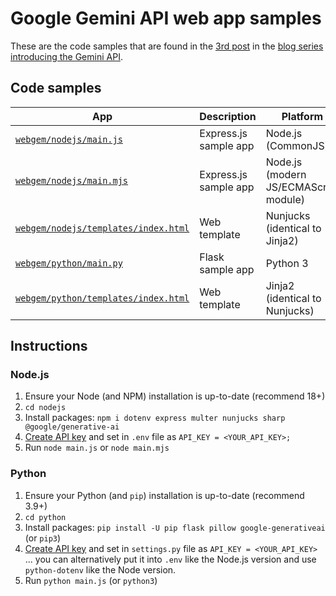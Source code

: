 # Google Gemini API web app samples

These are the code samples that are found in the [3rd post](https://dev.to/wescpy/gemini-api-102a-putting-together-a-basic-genai-web-app-3e3) in the [blog series introducing the Gemini API](https://dev.to/wescpy/series/27183).

## Code samples
App | Description | Platform
--- | --- | ---
[`webgem/nodejs/main.js`](/gemini/webgem/nodejs/main.js) | Express.js sample app | Node.js (CommonJS)
[`webgem/nodejs/main.mjs`](/gemini/webgem/nodejs/main.mjs) | Express.js sample app | Node.js (modern JS/ECMAScript module)
[`webgem/nodejs/templates/index.html`](/gemini/webgem/nodejs/templates/index.html) | Web template | Nunjucks (identical to Jinja2)
[`webgem/python/main.py`](/gemini/webgem/python/main.py) | Flask sample app | Python 3
[`webgem/python/templates/index.html`](/gemini/webgem/python/templates/index.html) | Web template | Jinja2 (identical to Nunjucks)

## Instructions

### Node.js

1. Ensure your Node (and NPM) installation is up-to-date (recommend 18+)
1. `cd nodejs`
1. Install packages: `npm i dotenv express multer nunjucks sharp @google/generative-ai`
1. [Create API key](https://makersuite.google.com/app/apikey) and set in `.env` file as `API_KEY = <YOUR_API_KEY>;`
1. Run `node main.js` or `node main.mjs`

### Python

1. Ensure your Python (and `pip`) installation is up-to-date (recommend 3.9+)
1. `cd python`
1. Install packages: `pip install -U pip flask pillow google-generativeai` (or `pip3`)
1. [Create API key](https://makersuite.google.com/app/apikey) and set in `settings.py` file as `API_KEY = <YOUR_API_KEY>` ... you can alternatively put it into `.env` like the Node.js version and use `python-dotenv` like the Node version.
1. Run `python main.js` (or `python3`)
